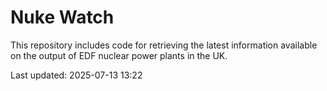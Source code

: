 # Nuke Watch

This repository includes code for retrieving the latest information available on the output of EDF nuclear power plants in the UK.

Last updated: 2025-07-13 13:22